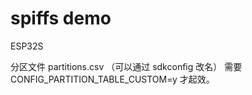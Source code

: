 # spiffs demo

ESP32S

分区文件 partitions.csv （可以通过 sdkconfig 改名）
需要 CONFIG_PARTITION_TABLE_CUSTOM=y 才起效。